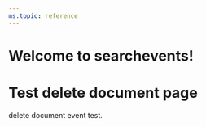 ```yaml
---
ms.topic: reference
---
```


# Welcome to searchevents!

# Test delete document page

delete document event test.
